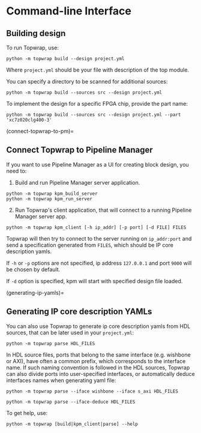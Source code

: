 # Command-line Interface

## Building design

To run Topwrap, use:

```
python -m topwrap build --design project.yml
```

Where `project.yml` should be your file with description of the top module.

You can specify a directory to be scanned for additional sources:

```
python -m topwrap build --sources src --design project.yml
```

To implement the design for a specific FPGA chip, provide the part name:

```
python -m topwrap build --sources src --design project.yml --part 'xc7z020clg400-3'
```

(connect-topwrap-to-pm)=

## Connect Topwrap to Pipeline Manager

If you want to use Pipeline Manager as a UI for creating block design, you need to:

1. Build and run Pipeline Manager server application.

```
python -m topwrap kpm_build_server
python -m topwrap kpm_run_server
```

2. Run Topwrap's client application, that will connect to a running Pipeline Manager server app.

```
python -m topwrap kpm_client [-h ip_addr] [-p port] [-d FILE] FILES
```

Topwrap will then try to connect to the server running on `ip_addr:port` and send a specification generated from `FILES`, which should be IP core description yamls.

If `-h` or `-p` options are not specified, ip address `127.0.0.1` and port `9000` will be chosen by default.

If `-d` option is specified, kpm will start with specified design file loaded.

(generating-ip-yamls)=

## Generating IP core description YAMLs

You can also use Topwrap to generate ip core description yamls from HDL sources,
that can be later used in your `project.yml`:

```
python -m topwrap parse HDL_FILES
```

In HDL source files, ports that belong to the same interface (e.g. wishbone or AXI),
have often a common prefix, which corresponds to the interface name. If such naming
convention is followed in the HDL sources, Topwrap can also divide ports into user-specified
interfaces, or automatically deduce interfaces names when generating yaml file:

```
python -m topwrap parse --iface wishbone --iface s_axi HDL_FILES

python -m topwrap parse --iface-deduce HDL_FILES
```

To get help, use:

```
python -m topwrap [build|kpm_client|parse] --help
```

